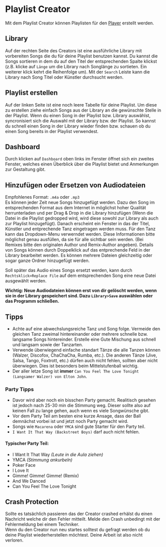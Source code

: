 # Playlist Creator
Mit dem Playlist Creator können Playlisten für den [Player](player.md) erstellt werden. 

## Library
Auf der rechten Seite des Creators ist eine ausführliche Library mit vorbereiten Songs die du für deine Playlist benutzen kannst. Du kannst die Songs sortieren in dem du auf den Titel der entsprechenden Spalte klickst (z.B. klicke auf `Länge` um die Library nach Songlänge zu sortieten. Ein weiterer klick kehrt die Reihenfolge um). Mit der `Search` Leiste kann die Library nach Song Titel oder Künstler durchsucht werden.   

## Playlist erstellen
Auf der linken Seite ist eine noch leere Tabelle für deine Playlist. Um diese zu erstellen ziehe einfach Songs aus der Library an die gewünschte Stelle in der Playlist. Wenn du einen Song in der Playlist bzw. Library auswählst, syncronisiert sich die Auswahl mit der Library bzw. der Playlist. So kannst du schnell einen Song in der Library wieder finden bzw. schauen ob du einen Song bereits in der Playlist verwendest.

## Dashboard
Durch klicken auf `Dashboard` oben links im Fenster öffnet sich ein zweites Fenster, welches einen Überblick über die Playlist bietet und Anmerkungen zur Gestaltung gibt. 

## Hinzufügen oder Ersetzen von Audiodateien
Empfohlenes Format: `.m4a` oder `.mp3`<br>
Es können jeder Zeit neue Songs hinzugefügt werden. Dazu den Song im entsprechenden Format aus dem Internet in möglichst hoher Qualität herrunterladen und per Drag & Drop in die Library hinzufügen (Wenn die Datei in die Playlist gedropped wird, wird diese sowohl zur Library als auch zur Playlist hinzugefügt). Danach erscheint ein Fenster in das der Titel, Künstler und entprechende Tanz eingetragen werden muss. Für den Tanz kann das Dropdown-Menu verwerndet werden. Diese Informationen bitte möglichst genau ausfüllen, da sie für alle sichtbar sein werden. (Bei Remixes bitte den originalen Author und Remix-Author angeben). Details von Songs können durch Doppelklick auf das entprechende Feld in der Library bearbeitet werden. Es können mehrere Dateien gleichzeitig oder sogar ganze Ordner hinzugefügt werden.

Soll später das Audio eines Songs ersetzt werden, kann durch `Rechtsklick>Replace File` auf dem entsprechenden Song eine neue Datei ausgewählt werden.

**Wichtig: Neue Audiodateien können erst von dir gelöscht werden, wenn sie in der Library gespeichert sind. Dazu `Library>Save` auswählen oder das Programm schließen.**

## Tipps
- Achte auf eine abwechslungsreiche Tanz und Song folge. Vermeide den gleichen Tanz zweimal hintereinander oder mehrere schnelle bzw. langsame Songs hintereinder. Erstelle eine Gute Mischung aus schnell und langsam sowie der Tanzarten.
- Verwende überwiegend einfache standart Tänze die alle Tanzen können (Walzer, Discofox, ChaChaCha, Rumba, etc.). Die anderen Tänze (Jive, Salsa, Tango, Foxtrott, etc.) dürfen auch nicht fehlen, sollten aber nicht überwiegen. Dies ist besonders beim Mittelstufenball wichtig.
- Der aller letze Song ist **immer** `Can You Feel The Love Tonight (Langsamer Walzer) von Elton John`.
### Party Tipps
- Davor wird aber noch ein bisschen Party gemacht. Realitisch gesehen ist jedoch nach 25-30 min die Stimmung weg. Dieser sollte also auf keinen Fall zu lange gehen, auch wenn es viele Songwünsche gibt.
- Vor dem Party Teil am besten eine kurze Ansage, dass der Ball demnächst vorbei ist und jetzt noch Party gemacht wird.  
- Songs wie `Macarena` oder `YMCA` sind gute Starter für den Party teil.
- `I Want It That Way (Backstreet Boys)` darf auch nicht fehlen.
#### Typischer Party Teil:
- I Want It That Way *(Leute in die Aula ziehen)*
- YMCA *(Stimmung ankurbeln)*
- Poker Face
- I Love It
- Gimme! Gimme! Gimme! (Remix)
- And We Danced
- Can You Feel The Love Tonight

## Crash Protection
Sollte es tatsächlich passieren das der Creator crashed erhälst du einen Nachricht welche dir den Fehler mitteilt. Melde den Crash unbedingt mit der Fehlermeldung bei einem Techniker.<br>
Wenn du den Creator nun neu startes solltest du gefragt werden ob du deine Playlist wiederherstellen möchtest. Deine Arbeit ist also nicht verloren.
